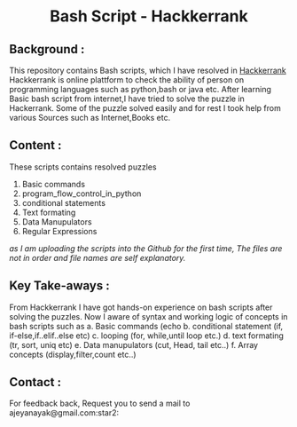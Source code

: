 <h1 align="center">Bash Script - Hackkerrank</h1>

<h2>Background :</h2>

This repository contains Bash scripts, which I have resolved in [Hackkerrank](https://www.hackerrank.com/domains/shell)<br /> 
Hackkerrank is online plattform to check the ability of person on programming languages such as python,bash or java etc. After learning Basic bash script from internet,I have tried to solve the puzzle in Hackerrank. Some of the puzzle solved easily and for rest I took help from various Sources such as Internet,Books etc.

<h2>Content :</h2>

These scripts contains resolved puzzles
1. Basic commands
2. program_flow_control_in_python
3. conditional statements
4. Text formating
5. Data Manupulators
6. Regular Expressions

*as I am uploading the scripts into the Github for the first time, The files are not in order and file names are self explanatory.*

<h2>Key Take-aways :</h2>
 From Hackkerrank I have got hands-on experience on bash scripts after solving the puzzles. Now I aware of syntax and working logic of concepts in bash scripts such as
 a. Basic commands (echo
 b. conditional statement (if, if-else,if..elif..else etc)
 c. looping (for, while,until loop etc.)
 d. text formating (tr, sort, uniq etc)
 e. Data manupulators (cut, Head, tail etc..)
 f. Array concepts (display,filter,count etc..)


<h2>Contact :</h2>
For feedback back, Request you to send a mail to ajeyanayak@gmail.com:star2:

